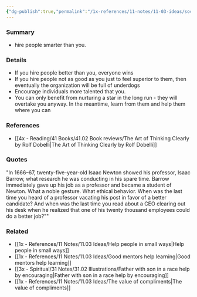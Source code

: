 ```yaml
---
{"dg-publish":true,"permalink":"/1x-references/11-notes/11-03-ideas/social-comparison-bias/","title":"Social comparison bias","noteIcon":""}
---
```



### Summary
- hire people smarter than you.

### Details
- If you hire people better than you, everyone wins
- If you hire people not as good as you just to feel superior to them, then eventually the organization will be full of underdogs
- Encourage individuals more talented that you.
- You can only benefit from nurturing a star in the long run - they will overtake you anyway. In the meantime, learn from them and help them where you can

### References
- [[4x - Reading/41 Books/41.02 Book reviews/The Art of Thinking Clearly by Rolf Dobelli\|The Art of Thinking Clearly by Rolf Dobelli]]

### Quotes
"In 1666–67, twenty-five-year-old Isaac Newton showed his professor, Isaac Barrow, what research he was conducting in his spare time. Barrow immediately gave up his job as a professor and became a student of Newton. What a noble gesture. What ethical behavior. When was the last time you heard of a professor vacating his post in favor of a better candidate? And when was the last time you read about a CEO clearing out his desk when he realized that one of his twenty thousand employees could do a better job?""

### Related
- [[1x - References/11 Notes/11.03 Ideas/Help people in small ways\|Help people in small ways]]
- [[1x - References/11 Notes/11.03 Ideas/Good mentors help learning\|Good mentors help learning]]
- [[3x - Spiritual/31 Notes/31.02 Illustrations/Father with son in a race help by encouraging\|Father with son in a race help by encouraging]]
- [[1x - References/11 Notes/11.03 Ideas/The value of compliments\|The value of compliments]]
